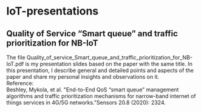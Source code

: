 # IoT-presentations

## Quality of Service “Smart queue” and traffic prioritization for NB-IoT
The file Quality_of_service_Smart_queue_and_traffic_prioritization_for_NB-IoT.pdf is my presentation slides based on the paper with the same title. In this presentation, I describe general and detailed points and aspects of the paper and share my personal insights and observations on it.
<br>
Reference:
<br>
Beshley, Mykola, et al. "End-to-End QoS “smart queue” management algorithms and traffic prioritization mechanisms for narrow-band internet of things services in 4G/5G networks."Sensors 20.8 (2020): 2324.
